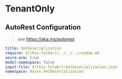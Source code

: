 # TenantOnly
## AutoRest Configuration

> see https://aka.ms/autorest

``` yaml
title: XmlDeserialization
require: $(this-folder)/../../../readme.md
azure-arm: true
model-namespace: false
input-file: $(this-folder)/XmlDeserialization.json
namespace: Azure.XmlDeserialization
```
